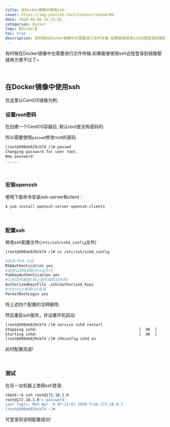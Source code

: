 ```yaml
---
title: 在Docker镜像中使用ssh
cover: https://img.paulzzh.tech/touhou/random?86
date: 2020-04-06 15:15:01
categories: Docker
tags: [Docker]
toc: true
description: 有时候在Docker镜像中也需要进行文件传输.如果能够使用ssh远程登录到镜像那就再方便不过了~
---
```


有时候在Docker镜像中也需要进行文件传输.如果能够使用ssh远程登录到镜像那就再方便不过了~

<br/>

<!--more-->

<!-- **目录:** -->

<!-- toc -->

<!-- <br/> -->

## 在Docker镜像中使用ssh

在这里以CentOS镜像为例;

### 设置root密码

在创建一个CentOS容器后, 默认root是没有密码的.

所以需要使用`passwd`修改root的密码

```bash
[root@490de829cb74 /]# passwd
Changing password for user root.
New password: 
......
```

<br/>

### 安装openssh

使用下面命令安装ssh-server和client：

```bash
$ yum install openssh-server openssh-clients
```

<br/>

### 配置ssh

修改ssh配置文件(`/etc/ssh/sshd_config`文件)

```bash
[root@490de829cb74 /]# vi /etc/ssh/sshd_config 

#启用 RSA 认证
RSAAuthentication yes 
#启用公钥私钥配对认证方式
PubkeyAuthentication yes
#公钥文件路径(和上面生成的文件同)
AuthorizedKeysFile .ssh/authorized_keys 
#允许root使用ssh登录
PermitRootLogin yes 
```

将上述四个配置的注释删除;

然后重启ssh服务，并设置开机启动:

```bash
[root@490de829cb74 /]# service sshd restart
Stopping sshd:                                             [  OK  ]
Starting sshd:                                             [  OK  ]
[root@490de829cb74 /]# chkconfig sshd on
```

此时配置完成!

<br/>

### 测试

在另一台机器上使用ssh登录:

```bash
zk@zk:~$ ssh root@172.18.1.0 
root@172.18.1.0's password: 
Last login: Mon Apr  6 07:12:01 2020 from 172.18.0.1
[root@490de829cb74 ~]# 
```

可登录则说明配置成功!

<br/>